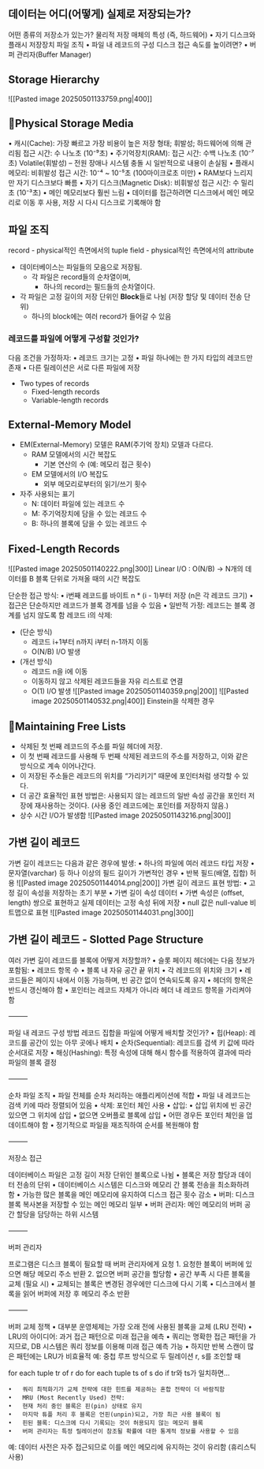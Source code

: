 ## 데이터는 어디(어떻게) 실제로 저장되는가?
어떤 종류의 저장소가 있는가?
물리적 저장 매체의 특성 (즉, 하드웨어)
	•	자기 디스크와 플래시 저장장치
파일 조직
	•	파일 내 레코드의 구성
디스크 접근 속도를 높이려면?
	•	버퍼 관리자(Buffer Manager)
## Storage Hierarchy
![[Pasted image 20250501133759.png|400]]

## Physical Storage Media
•	캐시(Cache): 가장 빠르고 가장 비용이 높은 저장 형태; 휘발성; 하드웨어에 의해 관리됨
	접근 시간: 수 나노초 (10⁻⁹초)
•	주기억장치(RAM):
	접근 시간: 수백 나노초 (10⁻⁷초)
	Volatile(휘발성) – 전원 장애나 시스템 충돌 시 일반적으로 내용이 손실됨
•	플래시 메모리: 비휘발성
	접근 시간: 10⁻⁴ ~ 10⁻⁵초 (100마이크로초 미만)
		•	RAM보다 느리지만 자기 디스크보다 빠름
•	자기 디스크(Magnetic Disk): 비휘발성
	접근 시간: 수 밀리초 (10⁻³초)
		•	메인 메모리보다 훨씬 느림
		•	데이터를 접근하려면 디스크에서 메인 메모리로 이동 후 사용, 저장 시 다시 디스크로 기록해야 함
## 파일 조직
record - physical적인 측면에서의 tuple
field - physical적인 측면에서의 attribute
- 데이터베이스는 파일들의 모음으로 저장됨.
	- 각 파일은 record들의 순차열이며,
		- 하나의 record는 필드들의 순차열이다.
- 각 파일은 고정 길이의 저장 단위인 **Block**들로 나뉨 (저장 할당 및 데이터 전송 단위)
	- 하나의 block에는 여러 record가 들어갈 수 있음
### 레코드를 파일에 어떻게 구성할 것인가?
다음 조건을 가정하자:
	•	레코드 크기는 고정
	•	파일 하나에는 한 가지 타입의 레코드만 존재
	•	다른 릴레이션은 서로 다른 파일에 저장
- Two types of records
	- Fixed-length records
	- Variable-length records
## External-Memory Model
- EM(External-Memory) 모델은 RAM(주기억 장치) 모델과 다르다.
	- RAM 모델에서의 시간 복잡도
		- 기본 연산의 수 (예: 메모리 접근 횟수)
	- EM 모델에서의 I/O 복잡도
		- 외부 메모리로부터의 읽기/쓰기 횟수
- 자주 사용되는 표기
	- N: 데이터 파일에 있는 레코드 수
	- M: 주기억장치에 담을 수 있는 레코드 수
	- B: 하나의 블록에 담을 수 있는 레코드 수
## Fixed-Length Records
![[Pasted image 20250501140222.png|300]]
Linear I/O : O(N/B) -> N개의 데이터를 B 블록 단위로 가져올 때의 시간 복잡도

단순한 접근 방식:
	•	i번째 레코드를 바이트 n * (i - 1)부터 저장 (n은 각 레코드 크기)
	•	접근은 단순하지만 레코드가 블록 경계를 넘을 수 있음
	•	일반적 가정: 레코드는 블록 경계를 넘지 않도록 함
레코드 i의 삭제:
- (단순 방식)
	- 레코드 i+1부터 n까지 i부터 n-1까지 이동
	- O(N/B) I/O 발생
- (개선 방식)
	- 레코드 n을 i에 이동
	- 이동하지 않고 삭제된 레코드들을 자유 리스트로 연결
	- O(1) I/O 발생
![[Pasted image 20250501140359.png|200]]
![[Pasted image 20250501140532.png|400]]
Einstein을 삭제한 경우
## Maintaining Free Lists
- 삭제된 첫 번째 레코드의 주소를 파일 헤더에 저장.
- 이 첫 번째 레코드를 사용해 두 번째 삭제된 레코드의 주소를 저장하고, 이와 같은 방식으로 계속 이어나간다.
- 이 저장된 주소들은 레코드의 위치를 “가리키기” 때문에 포인터처럼 생각할 수 있다.
- 더 공간 효율적인 표현 방법은: 사용되지 않는 레코드의 일반 속성 공간을 포인터 저장에 재사용하는 것이다. (사용 중인 레코드에는 포인터를 저장하지 않음.)
- 상수 시간 I/O가 발생함
![[Pasted image 20250501143216.png|300]]
## 가변 길이 레코드
가변 길이 레코드는 다음과 같은 경우에 발생:
	•	하나의 파일에 여러 레코드 타입 저장
	•	문자열(varchar) 등 하나 이상의 필드 길이가 가변적인 경우
	•	반복 필드(배열, 집합) 허용
![[Pasted image 20250501144014.png|200]]
가변 길이 레코드 표현 방법:
	•	고정 길이 속성을 저장하는 초기 부분
	•	가변 길이 속성 데이터
	•	가변 속성은 (offset, length) 쌍으로 표현하고 실제 데이터는 고정 속성 뒤에 저장
	•	null 값은 null-value 비트맵으로 표현
![[Pasted image 20250501144031.png|300]]
## 가변 길이 레코드 - Slotted Page Structure
여러 가변 길이 레코드를 블록에 어떻게 저장할까?
	•	슬롯 페이지 헤더에는 다음 정보가 포함됨:
	•	레코드 항목 수
	•	블록 내 자유 공간 끝 위치
	•	각 레코드의 위치와 크기
	•	레코드들은 페이지 내에서 이동 가능하며, 빈 공간 없이 연속되도록 유지
	•	헤더의 항목은 반드시 갱신해야 함
	•	포인터는 레코드 자체가 아니라 헤더 내 레코드 항목을 가리켜야 함

⸻

파일 내 레코드 구성 방법
레코드 집합을 파일에 어떻게 배치할 것인가?
	•	힙(Heap): 레코드를 공간이 있는 아무 곳에나 배치
	•	순차(Sequential): 레코드를 검색 키 값에 따라 순서대로 저장
	•	해싱(Hashing): 특정 속성에 대해 해시 함수를 적용하여 결과에 따라 파일의 블록 결정

⸻

순차 파일 조직
	•	파일 전체를 순차 처리하는 애플리케이션에 적합
	•	파일 내 레코드는 검색 키에 따라 정렬되어 있음
	•	삭제: 포인터 체인 사용
	•	삽입:
	•	삽입 위치에 빈 공간 있으면 그 위치에 삽입
	•	없으면 오버플로 블록에 삽입
	•	어떤 경우든 포인터 체인을 업데이트해야 함
	•	정기적으로 파일을 재조직하여 순서를 복원해야 함

⸻

저장소 접근

데이터베이스 파일은 고정 길이 저장 단위인 블록으로 나뉨
	•	블록은 저장 할당과 데이터 전송의 단위
	•	데이터베이스 시스템은 디스크와 메모리 간 블록 전송을 최소화하려 함
	•	가능한 많은 블록을 메인 메모리에 유지하여 디스크 접근 횟수 감소
	•	버퍼: 디스크 블록 복사본을 저장할 수 있는 메인 메모리 일부
	•	버퍼 관리자: 메인 메모리의 버퍼 공간 할당을 담당하는 하위 시스템

⸻

버퍼 관리자

프로그램은 디스크 블록이 필요할 때 버퍼 관리자에게 요청
	1.	요청한 블록이 버퍼에 있으면 해당 메모리 주소 반환
	2.	없으면 버퍼 공간을 할당함
	•	공간 부족 시 다른 블록을 교체 (필요 시)
	•	교체되는 블록은 변경된 경우에만 디스크에 다시 기록
	•	디스크에서 블록을 읽어 버퍼에 저장 후 메모리 주소 반환

⸻

버퍼 교체 정책
	•	대부분 운영체제는 가장 오래 전에 사용된 블록을 교체 (LRU 전략)
	•	LRU의 아이디어: 과거 접근 패턴으로 미래 접근을 예측
	•	쿼리는 명확한 접근 패턴을 가지므로, DB 시스템은 쿼리 정보를 이용해 미래 접근 예측 가능
	•	하지만 반복 스캔이 많은 패턴에는 LRU가 비효율적
예: 중첩 루프 방식으로 두 릴레이션 r, s를 조인할 때

for each tuple tr of r do
  for each tuple ts of s do
    if tr와 ts가 일치하면…


	•	쿼리 최적화기가 교체 전략에 대한 힌트를 제공하는 혼합 전략이 더 바람직함
	•	MRU (Most Recently Used) 전략:
	•	현재 처리 중인 블록은 핀(pin) 상태로 유지
	•	마지막 튜플 처리 후 블록은 언핀(unpin)되고, 가장 최근 사용 블록이 됨
	•	핀된 블록: 디스크에 다시 기록되는 것이 허용되지 않는 메모리 블록
	•	버퍼 관리자는 특정 릴레이션이 참조될 확률에 대한 통계적 정보를 사용할 수 있음
예: 데이터 사전은 자주 접근되므로 이를 메인 메모리에 유지하는 것이 유리함 (휴리스틱 사용)